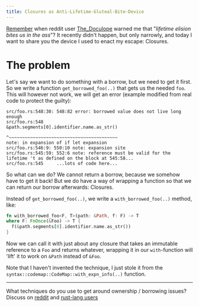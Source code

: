 ```yaml
---
title: Closures as Anti-Lifetime-Gluteal-Bite-Device
---
```


[Remember](/2015/07/09/cow.html)
when reddit user [The_Doculope](https://www.reddit.com/user/The_Doculope) 
warned me that "*lifetime elision bites us in the ass*"? It recently didn't 
happen, but only narrowly, and today I want to share you the device I used to
enact my escape: Closures.

# The problem

Let's say we want to do something with a borrow, but we need to get it first.
So we write a function `get_borrowed_foo(..)` that gets us the needed `foo`.
This will however not work, we will get an error (example modified from real
code to protect the guilty):

```
src/foo.rs:548:30: 548:82 error: borrowed value does not live long enough
src/foo.rs:548                 &path.segments[0].identifier.name.as_str()
                               ^~~~~~~~~~~~~~~~~~~~~~~~~~~~~~~~~~~~~~~~~~
note: in expansion of if let expansion
src/foo.rs:546:9: 550:10 note: expansion site
src/foo.rs:545:59: 552:6 note: reference must be valid for the lifetime 't as defined on the block at 545:58...
src/foo.rs:545     ...lots of code here...
```

So what can we do? We cannot return a borrow, because we somehow have to get
it back! But we do have a way of wrapping a function so that we can return
our borrow afterwards: Closures.

Instead of `get_borrowed_foo(..)`, we write a `with_borrowed_foo(..)` method,
like:

```Rust
fn with_borrowed_foo<F, T>(path: &Path, f: F) -> T
where F: FnOnce(&Foo) -> T {
  f(&path.segments[0].identifier.name.as_str())
}
```

Now we can call it with just about any closure that takes an immutable 
reference to a `Foo` and returns whatever, wrapping it in our 
`with`-function will 'lift' it to work on `&Path` instead of `&Foo`.

Note that I haven't invented the technique, I just stole it from
the `syntax::codemap::CodeMap::with_expn_info(..)` function.

----

What techniques do you use to get around ownership / borrowing issues?
Discuss on [reddit](https://www.reddit.com/r/rust)
and [rust-lang users](https://users.rust-lang.org)
